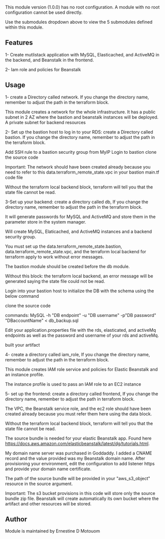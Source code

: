 This module version (1.0.0) has no root configuration. A module with no root configuration cannot be used directly.

Use the submodules dropdown above to view the 5 submodules defined within this module.


Features
------------------------------------------------------------------------------------------------------------------------
1- Create mutlistack application with MySQL, Elasticached, and ActiveMQ in the backend, and Beanstalk in the frontend.

2- Iam role and policies for Beanstalk



Usage
------------------------------------------------------------------------------------------------------------------------
1- create a Directory called network. If you change the directory name, remember to adjust the path in the terraform block.

This module creates a network for the whole infrastructure. It has a public subnet in 2 AZ where the bastion and beanstalk instances will be deployed. A private subnet for backend resources

2- Set up the bastion host to log in to your RDS: create a Directory called bastion. If you change the directory name, remember to adjust the path in the terraform block.    

Add SSH rule to a bastion security group from MyIP
Login to bastion
clone the source code

Important: The network should have been created already because you need to refer to this data.terraform_remote_state.vpc in your bastion main.tf code file

Without the terraform local backend block, terraform will tell you that the state file cannot be read.



3-Set up your backend: create a directory called db, If you change the directory name, remember to adjust the path in the terraform block.

 

It will generate passwords for MySQL and ActiveMQ and store them in the parameter store in the system manager.

Will create MySQL, Elaticached, and ActiveMQ instances and a backend security group.

You must set up the data.terraform_remote_state.bastion, data.terraform_remote_state.vpc, and the terraform local backend for terraform apply to work without error messages.

The bastion module should be created before the db module.

Without this block: the terraform local backend, an error message will be generated saying the state file could not be read.


Login into your bastion host to initialize the DB with the schema  using the below command

clone the source code

commands: MySQL -h "DB endpoint" -u "DB username" -p"DB password" "DBaccountName" < db_backup.sql

Edit your application.properties file with the rds, elasticated, and activeMq endpoints as well as the password and username of your rds and activeMq.

built your artifact 



4- create a directory called iam_role, If you change the directory name, remember to adjust the path in the terraform block.


This module creates IAM role service and policies for Elastic Beanstalk and an instance profile.

The instance profile is used to pass an IAM role to an EC2 instance

5- set up the frontend: create a directory called frontend, If you change the directory name, remember to adjust the path in terraform block.

 The VPC, the Beanstalk service role, and the ec2 role should have been created already because you must refer them here using the data block.

 Without the terraform local backend block, terraform will tell you that the state file cannot be read.

The source bundle is needed for your elastic Beanstalk app. Found here
https://docs.aws.amazon.com/elasticbeanstalk/latest/dg/tutorials.html.

My domain name server was purchased in Goddaddy. I added a CNAME record and the value provided was my Beanstalk domain name. After provisioning your environment, edit the configuration to add listener https and provide your domain name certificate.

The path of the source bundle will be provided in your "aws_s3_object" resource in the source argument.

Important: The s3 bucket provisions in this code will store only the source bundle zip file. Beanstalk will create automatically its own bucket where the artifact and other resources will be stored. 


Author
--------------------------------------------------------------------------------------------------------------------------
Module is maintained by Ernestine D Motouom


